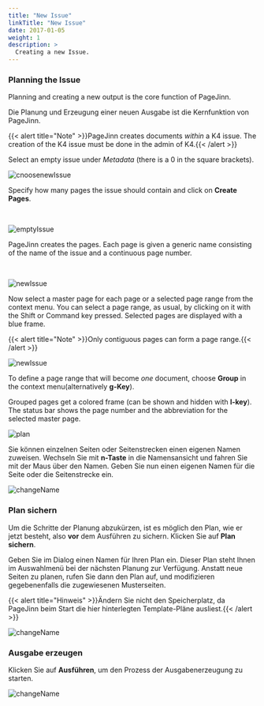 ```yaml
---
title: "New Issue"
linkTitle: "New Issue"
date: 2017-01-05
weight: 1
description: >
  Creating a new Issue.
---
```


### Planning the Issue
Planning and creating a new output is the core function of PageJinn.


Die Planung und Erzeugung einer neuen Ausgabe ist die Kernfunktion von PageJinn.
 

{{< alert title="Note" >}}PageJinn creates documents *within* a K4 issue. The creation of the K4 issue must be done in the admin of K4.{{< /alert >}}



Select an empty issue under *Metadata* (there is a 0 in the square brackets).

![cnoosenewIssue](/images/choosenewissue.png)


Specify how many pages the issue should contain and click on **Create Pages**.

<br>

![emptyIssue](/images/emptyIssue.png)


PageJinn creates the pages. Each page is given a generic name consisting of the name of the issue and a continuous page number.

<br>

![newIssue](/images/newIssue.png)


Now select a master page for each page or a selected page range from the context menu. You can select a page range, as usual, by clicking on it with the Shift or Command key pressed. Selected pages are displayed with a blue frame.

{{< alert title="Note" >}}Only contiguous pages can form a page range.{{< /alert >}}



![newIssue](/images/kontext.png)


To define a page range that will become *one* document, choose **Group** in the context menu(alternatively **g-Key**).

Grouped pages get a colored frame (can be shown and hidden with **l-key**). The status bar shows the page number and the abbreviation for the selected master page.

![plan](/images/plan.png)



Sie können einzelnen Seiten oder Seitenstrecken einen eigenen Namen zuweisen. Wechseln Sie mit **n-Taste** in die Namensansicht und fahren Sie mit der Maus über den Namen. Geben Sie nun einen eigenen Namen für die Seite oder die Seitenstrecke ein. 

![changeName](/images/changeName.png)


### Plan sichern

Um die Schritte der Planung abzukürzen, ist es möglich den Plan, wie er jetzt besteht, also **vor** dem Ausführen zu sichern.
Klicken Sie auf **Plan sichern**.

Geben Sie im Dialog einen Namen für Ihren Plan ein. Dieser Plan steht Ihnen im Auswahlmenü bei der nächsten Planung zur Verfügung. Anstatt neue Seiten zu planen, rufen Sie dann den Plan auf, und modifizieren gegebenenfalls die zugewiesenen Musterseiten.

{{< alert title="Hinweis" >}}Ändern Sie nicht den Speicherplatz, da PageJinn beim Start die hier hinterlegten Template-Pläne ausliest.{{< /alert >}}

![changeName](/images/savePlan.png)



### Ausgabe erzeugen

Klicken Sie auf **Ausführen**, um den Prozess der Ausgabenerzeugung zu starten.

![changeName](/images/process.png)
